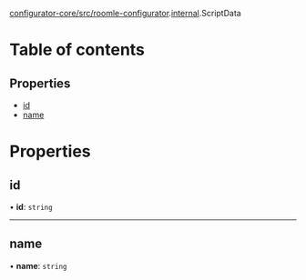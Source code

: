 [configurator-core/src/roomle-configurator](../modules/configurator_core_src_roomle_configurator.md).[internal](../modules/configurator_core_src_roomle_configurator._internal_.md).ScriptData

# Table of contents

## Properties

- [id](configurator_core_src_roomle_configurator._internal_.ScriptData.md#id)
- [name](configurator_core_src_roomle_configurator._internal_.ScriptData.md#name)

# Properties

## id

• **id**: `string`

___

## name

• **name**: `string`
